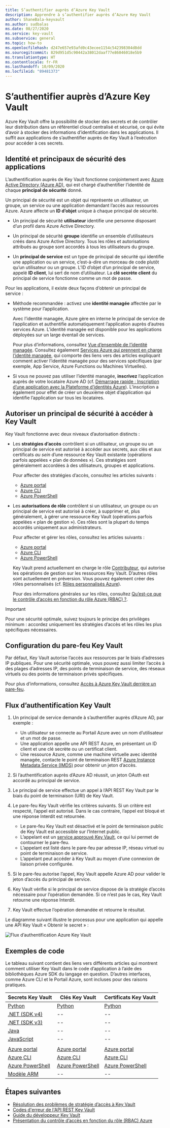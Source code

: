 ```yaml
---
title: S’authentifier auprès d’Azure Key Vault
description: Apprendre à s’authentifier auprès d’Azure Key Vault
author: ShaneBala-keyvault
ms.author: sudbalas
ms.date: 08/27/2020
ms.service: key-vault
ms.subservice: general
ms.topic: how-to
ms.openlocfilehash: d247e657e93afd0c43ecee1154c542398304d8dd
ms.sourcegitcommit: 829d951d5c90442a38012daaf77e86046018e5b9
ms.translationtype: HT
ms.contentlocale: fr-FR
ms.lasthandoff: 10/09/2020
ms.locfileid: "89481373"
---
```

# <a name="authenticate-to-azure-key-vault"></a>S’authentifier auprès d’Azure Key Vault

Azure Key Vault offre la possibilité de stocker des secrets et de contrôler leur distribution dans un référentiel cloud centralisé et sécurisé, ce qui évite d’avoir à stocker des informations d’identification dans les applications. Il suffit aux applications de s’authentifier auprès de Key Vault à l’exécution pour accéder à ces secrets.

## <a name="app-identity-and-security-principals"></a>Identité et principaux de sécurité des applications

L’authentification auprès de Key Vault fonctionne conjointement avec [Azure Active Directory (Azure AD)](/azure/active-directory/fundamentals/active-directory-whatis), qui est chargé d’authentifier l’identité de chaque **principal de sécurité** donné.

Un principal de sécurité est un objet qui représente un utilisateur, un groupe, un service ou une application demandant l’accès aux ressources Azure. Azure affecte un **ID d’objet** unique à chaque principal de sécurité.

* Un principal de sécurité **utilisateur** identifie une personne disposant d’un profil dans Azure Active Directory.

* Un principal de sécurité **groupe** identifie un ensemble d’utilisateurs créés dans Azure Active Directory. Tous les rôles et autorisations attribués au groupe sont accordés à tous les utilisateurs du groupe.

* Un **principal de service** est un type de principal de sécurité qui identifie une application ou un service, c’est-à-dire un morceau de code plutôt qu’un utilisateur ou un groupe. L’ID d’objet d’un principal de service, appelé **ID client**, lui sert de nom d’utilisateur. La **clé secrète client** du principal de service fonctionne comme un mot de passe.

Pour les applications, il existe deux façons d’obtenir un principal de service :

* Méthode recommandée : activez une **identité managée** affectée par le système pour l’application.

    Avec l’identité managée, Azure gère en interne le principal de service de l’application et authentifie automatiquement l’application auprès d’autres services Azure. L’identité managée est disponible pour les applications déployées sur un large éventail de services.

    Pour plus d’informations, consultez [Vue d’ensemble de l’identité managée](/azure/active-directory/managed-identities-azure-resources/overview). Consultez également [Services Azure qui prennent en charge l’identité managée](/azure/active-directory/managed-identities-azure-resources/services-support-managed-identities), qui comporte des liens vers des articles expliquant comment activer l’identité managée pour des services spécifiques (par exemple, App Service, Azure Functions ou Machines Virtuelles).

* Si vous ne pouvez pas utiliser l’identité managée, **inscrivez** l’application auprès de votre locataire Azure AD (cf. [Démarrage rapide : Inscription d’une application avec la Plateforme d’identités Azure](/azure/active-directory/develop/quickstart-register-app)). L’inscription a également pour effet de créer un deuxième objet d’application qui identifie l’application sur tous les locataires.

## <a name="authorize-a-security-principal-to-access-key-vault"></a>Autoriser un principal de sécurité à accéder à Key Vault

Key Vault fonctionne avec deux niveaux d’autorisation distincts :

- Les **stratégies d’accès** contrôlent si un utilisateur, un groupe ou un principal de service est autorisé à accéder aux secrets, aux clés et aux certificats *au sein* d’une ressource Key Vault existante (opérations parfois appelées « plan de données »). Ces stratégies sont généralement accordées à des utilisateurs, groupes et applications.

    Pour affecter des stratégies d’accès, consultez les articles suivants :

    - [Azure portal](assign-access-policy-portal.md)
    - [Azure CLI](assign-access-policy-cli.md)
    - [Azure PowerShell](assign-access-policy-portal.md)

- Les **autorisations de rôle** contrôlent si un utilisateur, un groupe ou un principal de service est autorisé à créer, à supprimer et, plus généralement, à gérer une ressource Key Vault (opérations parfois appelées « plan de gestion »). Ces rôles sont la plupart du temps accordés uniquement aux administrateurs.
 
    Pour affecter et gérer les rôles, consultez les articles suivants :

    - [Azure portal](/azure/role-based-access-control/role-assignments-portal)
    - [Azure CLI](/azure/role-based-access-control/role-assignments-cli)
    - [Azure PowerShell](/azure/role-based-access-control/role-assignments-powershell)

    Key Vault prend actuellement en charge le rôle [Contributeur](/azure/role-based-access-control/built-in-roles#key-vault-contributor), qui autorise les opérations de gestion sur les ressources Key Vault. D’autres rôles sont actuellement en préversion. Vous pouvez également créer des rôles personnalisés (cf. [Rôles personnalisés Azure](/azure/role-based-access-control/custom-roles)).

    Pour des informations générales sur les rôles, consultez [Qu’est-ce que le contrôle d’accès en fonction du rôle Azure (RBAC) ?](/azure/role-based-access-control/overview).


> [!IMPORTANT]
> Pour une sécurité optimale, suivez toujours le principe des privilèges minimum : accordez uniquement les stratégies d’accès et les rôles les plus spécifiques nécessaires. 
    
## <a name="configure-the-key-vault-firewall"></a>Configuration du pare-feu Key Vault

Par défaut, Key Vault autorise l’accès aux ressources par le biais d’adresses IP publiques. Pour une sécurité optimale, vous pouvez aussi limiter l’accès à des plages d’adresses IP, des points de terminaison de service, des réseaux virtuels ou des points de terminaison privés spécifiques.

Pour plus d’informations, consultez [Accès à Azure Key Vault derrière un pare-feu](/azure/key-vault/general/access-behind-firewall).


## <a name="the-key-vault-authentication-flow"></a>Flux d’authentification Key Vault

1. Un principal de service demande à s’authentifier auprès d’Azure AD, par exemple :
    * Un utilisateur se connecte au Portail Azure avec un nom d’utilisateur et un mot de passe.
    * Une application appelle une API REST Azure, en présentant un ID client et une clé secrète ou un certificat client.
    * Une ressource Azure, comme une machine virtuelle avec identité managée, contacte le point de terminaison REST [Azure Instance Metadata Service (IMDS)](/azure/virtual-machines/windows/instance-metadata-service) pour obtenir un jeton d’accès.

1. Si l’authentification auprès d’Azure AD réussit, un jeton OAuth est accordé au principal de service.

1. Le principal de service effectue un appel à l’API REST Key Vault par le biais du point de terminaison (URI) de Key Vault.

1. Le pare-feu Key Vault vérifie les critères suivants. Si un critère est respecté, l’appel est autorisé. Dans le cas contraire, l’appel est bloqué et une réponse Interdit est retournée.

    * Le pare-feu Key Vault est désactivé et le point de terminaison public de Key Vault est accessible sur l’Internet public.
    * L’appelant est un [service approuvé Key Vault](/azure/key-vault/general/overview-vnet-service-endpoints#trusted-services), ce qui lui permet de contourner le pare-feu.
    * L’appelant est listé dans le pare-feu par adresse IP, réseau virtuel ou point de terminaison de service.
    * L’appelant peut accéder à Key Vault au moyen d’une connexion de liaison privée configurée.    

1. Si le pare-feu autorise l’appel, Key Vault appelle Azure AD pour valider le jeton d’accès du principal de service.

1. Key Vault vérifie si le principal de service dispose de la stratégie d’accès nécessaire pour l’opération demandée. Si ce n’est pas le cas, Key Vault retourne une réponse Interdit.

1. Key Vault effectue l’opération demandée et retourne le résultat.

Le diagramme suivant illustre le processus pour une application qui appelle une API Key Vault « Obtenir le secret » :

![Flux d’authentification Azure Key Vault](../media/authentication/authentication-flow.png)

## <a name="code-examples"></a>Exemples de code

Le tableau suivant contient des liens vers différents articles qui montrent comment utiliser Key Vault dans le code d’application à l’aide des bibliothèques Azure SDK du langage en question. D’autres interfaces, comme Azure CLI et le Portail Azure, sont incluses pour des raisons pratiques.

| Secrets Key Vault | Clés Key Vault | Certificats Key Vault |
|  --- | --- | --- |
| [Python](/azure/key-vault/secrets/quick-create-python) | [Python](/azure/key-vault/keys/quick-create-python) | [Python](/azure/key-vault/certificates/quick-create-python) | 
| [.NET (SDK v4)](/azure/key-vault/secrets/quick-create-net) | -- | -- |
| [.NET (SDK v3)](/azure/key-vault/secrets/quick-create-net-v3) | -- | -- |
| [Java](/azure/key-vault/secrets/quick-create-java) | -- | -- |
| [JavaScript](/azure/key-vault/secrets/quick-create-node) | -- | -- | 
| | | |
| [Azure portal](/azure/key-vault/secrets/quick-create-portal) | [Azure portal](/azure/key-vault/keys/quick-create-portal) | [Azure portal](/azure/key-vault/certificates/quick-create-portal) |
| [Azure CLI](/azure/key-vault/secrets/quick-create-cli) | [Azure CLI](/azure/key-vault/keys/quick-create-cli) | [Azure CLI](/azure/key-vault/certificates/quick-create-cli) |
| [Azure PowerShell](/azure/key-vault/secrets/quick-create-powershell) | [Azure PowerShell](/azure/key-vault/keys/quick-create-powershell) | [Azure PowerShell](/azure/key-vault/certificates/quick-create-powershell) |
| [Modèle ARM](/azure/key-vault/secrets/quick-create-net) | -- | -- |

## <a name="next-steps"></a>Étapes suivantes

- [Résolution des problèmes de stratégie d’accès à Key Vault](troubleshooting-access-issues.md)
- [Codes d'erreur de l'API REST Key Vault](rest-error-codes.md)
- [Guide du développeur Key Vault](developers-guide.md)
- [Présentation du contrôle d’accès en fonction du rôle (RBAC) Azure](/azure/role-based-access-control/overview)
